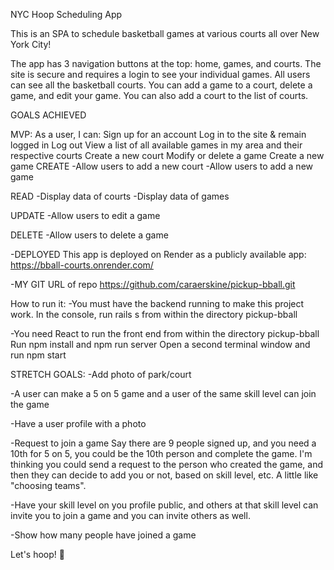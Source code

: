 NYC Hoop Scheduling App

This is an SPA to schedule basketball games at various courts all over New York City!

The app has 3 navigation buttons at the top: home, games, and courts. The site is secure and requires a login to see your individual games. All users can see all the basketball courts. You can add a game to a court, delete a game, and edit your game. You can also add a court to the list of courts.

GOALS ACHIEVED

MVP: As a user, I can:
Sign up for an account
Log in to the site & remain logged in
Log out
View a list of all available games in my area and their respective courts
Create a new court
Modify or delete a game
Create a new game
CREATE -Allow users to add a new court -Allow users to add a new game

READ -Display data of courts -Display data of games

UPDATE -Allow users to edit a game

DELETE -Allow users to delete a game

-DEPLOYED This app is deployed on Render as a publicly available app: https://bball-courts.onrender.com/

-MY GIT URL of repo https://github.com/caraerskine/pickup-bball.git

How to run it: -You must have the backend running to make this project work. In the console, run rails s from within the directory pickup-bball

-You need React to run the front end from within the directory pickup-bball Run npm install and npm run server Open a second terminal window and run npm start

STRETCH GOALS: -Add photo of park/court

-A user can make a 5 on 5 game and a user of the same skill level can join the game

-Have a user profile with a photo

-Request to join a game Say there are 9 people signed up, and you need a 10th for 5 on 5, you could be the 10th person and complete the game. I'm thinking you could send a request to the person who created the game, and then they can decide to add you or not, based on skill level, etc. A little like "choosing teams".

-Have your skill level on you profile public, and others at that skill level can invite you to join a game and you can invite others as well.

-Show how many people have joined a game

Let's hoop! 🏀